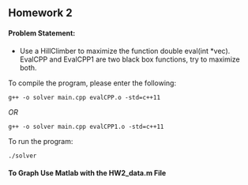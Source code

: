 ## Homework 2
#### Problem Statement:
* Use a HillClimber to maximize the function double eval(int *vec).  EvalCPP and EvalCPP1 are two black box functions, try to maximize both.

To compile the program, please enter the following:
```
g++ -o solver main.cpp evalCPP.o -std=c++11
```

  *OR*
               
```
g++ -o solver main.cpp evalCPP1.o -std=c++11
```

To run the program:
```
./solver
```

#### To Graph Use Matlab with the HW2_data.m File
